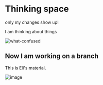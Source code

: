 # Thinking space 

only my changes show up!

I am thinking about things

![what-confused](https://user-images.githubusercontent.com/75965120/193683983-f2b8376e-657d-4786-b4d4-35b2c0f2afa6.gif)

## Now I am working on a branch

This is Eli's material.

![image](https://user-images.githubusercontent.com/75965120/193691120-315a8494-7ba5-42c1-ae46-af159291e5e4.png)
